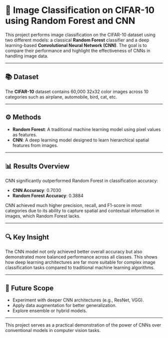 # 🧠 Image Classification on CIFAR-10 using Random Forest and CNN

This project performs image classification on the CIFAR-10 dataset using two different models: a classical **Random Forest** classifier and a deep learning-based **Convolutional Neural Network (CNN)**. The goal is to compare their performance and highlight the effectiveness of CNNs in handling image data.

---

## 📚 Dataset  
The **CIFAR-10** dataset contains 60,000 32x32 color images across 10 categories such as airplane, automobile, bird, cat, etc.

---

## ⚙️ Methods  
- **Random Forest**: A traditional machine learning model using pixel values as features.  
- **CNN**: A deep learning model designed to learn hierarchical spatial features from images.

---

## 📊 Results Overview  
CNN significantly outperformed Random Forest in classification accuracy:  
- **CNN Accuracy**: 0.7030  
- **Random Forest Accuracy**: 0.3884  

CNN achieved much higher precision, recall, and F1-score in most categories due to its ability to capture spatial and contextual information in images, which Random Forest lacks.

---

## 🔍 Key Insight  
The CNN model not only achieved better overall accuracy but also demonstrated more balanced performance across all classes. This shows how deep learning architectures are far more suitable for complex image classification tasks compared to traditional machine learning algorithms.

---

## 🚀 Future Scope  
- Experiment with deeper CNN architectures (e.g., ResNet, VGG).  
- Apply data augmentation for better generalization.  
- Explore ensemble or hybrid models.

---

This project serves as a practical demonstration of the power of CNNs over conventional models in computer vision tasks.



```python

```
